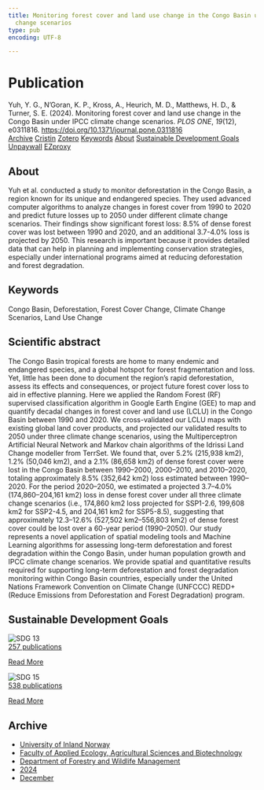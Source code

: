 ```yaml
---
title: Monitoring forest cover and land use change in the Congo Basin under IPCC climate
  change scenarios
type: pub
encoding: UTF-8

---
```

<h1>Publication</h1>
<article id="csl-bib-container-N2BSLAZM" class="csl-bib-container">
  <div class="csl-bib-body"> <div class="csl-entry">Yuh, Y. G., N’Goran, K. P., Kross, A., Heurich, M. D., Matthews, H. D., &#38; Turner, S. E. (2024). Monitoring forest cover and land use change in the Congo Basin under IPCC climate change scenarios. <i>PLOS ONE</i>, <i>19</i>(12), e0311816. <a href="https://doi.org/10.1371/journal.pone.0311816">https://doi.org/10.1371/journal.pone.0311816</a></div> </div>
  <div class="csl-bib-buttons">
    <a href="#taxonomy-article-N2BSLAZM" alt="archive" class="csl-bib-button">Archive</a>
    <a href="https://app.cristin.no/results/show.jsf?id=2330830" alt="Cristin" class="csl-bib-button">Cristin</a>
    <a href="http://zotero.org/groups/5881554/items/N2BSLAZM" alt="Zotero" class="csl-bib-button">Zotero</a>
    <a href="#keywords-article-N2BSLAZM" alt="keywords" class="csl-bib-button">Keywords</a>
    <a href="#about-article-N2BSLAZM" alt="about_pub" class="csl-bib-button">About</a>
    <a href="#sdg-article-N2BSLAZM" alt="sdg" class="csl-bib-button">Sustainable Development Goals</a>
    <a href="https://journals.plos.org/plosone/article/file?id=10.1371/journal.pone.0311816&amp;type=printable" alt="Unpaywall" class="csl-bib-button">Unpaywall</a>
    <a href="https://journals.plos.org/plosone/article/file?id=10.1371/journal.pone.0311816&amp;type=printable" alt="EZproxy" class="csl-bib-button">EZproxy</a>
  </div>
  <div id="csl-bib-meta-container-N2BSLAZM"></div>
</article>
<div id="csl-bib-meta-N2BSLAZM" class="csl-bib-meta">
  <article id="about-article-N2BSLAZM" class="about_pub-article">
    <h1>About</h1>
    Yuh et al. conducted a study to monitor deforestation in the Congo Basin, a region known for its unique and endangered species. They used advanced computer algorithms to analyze changes in forest cover from 1990 to 2020 and predict future losses up to 2050 under different climate change scenarios. Their findings show significant forest loss: 8.5% of dense forest cover was lost between 1990 and 2020, and an additional 3.7-4.0% loss is projected by 2050. This research is important because it provides detailed data that can help in planning and implementing conservation strategies, especially under international programs aimed at reducing deforestation and forest degradation.
  </article>
  <article id="keywords-article-N2BSLAZM" class="keywords-article">
    <h1>Keywords</h1>
    Congo Basin, Deforestation, Forest Cover Change, Climate Change Scenarios, Land Use Change
  </article>
  <article id="abstract-article-N2BSLAZM" class="abstract-article">
    <h1>Scientific abstract</h1>
    The Congo Basin tropical forests are home to many endemic and endangered species, and a global hotspot for forest fragmentation and loss. Yet, little has been done to document the region’s rapid deforestation, assess its effects and consequences, or project future forest cover loss to aid in effective planning. Here we applied the Random Forest (RF) supervised classification algorithm in Google Earth Engine (GEE) to map and quantify decadal changes in forest cover and land use (LCLU) in the Congo Basin between 1990 and 2020. We cross-validated our LCLU maps with existing global land cover products, and projected our validated results to 2050 under three climate change scenarios, using the Multiperceptron Artificial Neural Network and Markov chain algorithms of the Idrissi Land Change modeller from TerrSet. We found that, over 5.2% (215,938 km2), 1.2% (50,046 km2), and a 2.1% (86,658 km2) of dense forest cover were lost in the Congo Basin between 1990–2000, 2000–2010, and 2010–2020, totaling approximately 8.5% (352,642 km2) loss estimated between 1990–2020. For the period 2020–2050, we estimated a projected 3.7–4.0% (174,860–204,161 km2) loss in dense forest cover under all three climate change scenarios (i.e., 174,860 km2 loss projected for SSP1-2.6, 199,608 km2 for SSP2-4.5, and 204,161 km2 for SSP5-8.5), suggesting that approximately 12.3–12.6% (527,502 km2–556,803 km2) of dense forest cover could be lost over a 60-year period (1990–2050). Our study represents a novel application of spatial modeling tools and Machine Learning algorithms for assessing long-term deforestation and forest degradation within the Congo Basin, under human population growth and IPCC climate change scenarios. We provide spatial and quantitative results required for supporting long-term deforestation and forest degradation monitoring within Congo Basin countries, especially under the United Nations Framework Convention on Climate Change (UNFCCC) REDD+ (Reduce Emissions from Deforestation and Forest Degradation) program.
  </article>
  <article id="sdg-article-N2BSLAZM" class="sdg-article">
    <h1>Sustainable Development Goals</h1>
    <div class="sdg-container"><div id="sdg13" class="sdg">
        <img src="{{< params subfolder >}}images/sdg/sdg13_en.png" class="image" alt="SDG 13">
        <div class="sdg-overlay">
          <a href="{{< params subfolder >}}en/archive/?sdg=13#archive" class="sdg-publication-count"><span>257</span> publications</a>
          <p><a href="https://sdgs.un.org/goals/goal13" class="sdg-read-more">Read More</a></p>
        </div>
      </div> <div id="sdg15" class="sdg">
        <img src="{{< params subfolder >}}images/sdg/sdg15_en.png" class="image" alt="SDG 15">
        <div class="sdg-overlay">
          <a href="{{< params subfolder >}}en/archive/?sdg=15#archive" class="sdg-publication-count"><span>538</span> publications</a>
          <p><a href="https://sdgs.un.org/goals/goal15" class="sdg-read-more">Read More</a></p>
        </div>
      </div></div>
  </article>
  <article id="taxonomy-article-N2BSLAZM" class="taxonomy-article">
    <h1>Archive</h1>
    <ul>
      <li><a href="{{< params subfolder >}}en/archive/?key=3DCRN523">University of Inland Norway</a></li>
      <li><a href="{{< params subfolder >}}en/archive/?key=T77LXH6D">Faculty of Applied Ecology, Agricultural Sciences and Biotechnology</a></li>
      <li><a href="{{< params subfolder >}}en/archive/?key=7TRARPE3">Department of Forestry and Wildlife Management</a></li>
      <li><a href="{{< params subfolder >}}en/archive/?key=A4XX8HDP">2024</a></li>
      <li><a href="{{< params subfolder >}}en/archive/?key=3ADXSI9P">December</a></li>
    </ul>
  </article>
</div>
